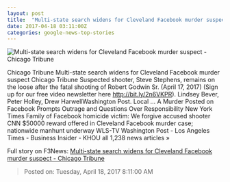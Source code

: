 ```yaml
---
layout: post
title:  "Multi-state search widens for Cleveland Facebook murder suspect - Chicago Tribune"
date: 2017-04-18 03:11:00Z
categories: google-news-top-stories
---
```


![Multi-state search widens for Cleveland Facebook murder suspect - Chicago Tribune](http://www.trbimg.com/img-58f4a363/turbine/ct-facebook-murder-suspect-search-20170417)

Chicago Tribune Multi-state search widens for Cleveland Facebook murder suspect Chicago Tribune Suspected shooter, Steve Stephens, remains on the loose after the fatal shooting of Robert Godwin Sr. (April 17, 2017) (Sign up for our free video newsletter here http://bit.ly/2n6VKPR). Lindsey Bever, Peter Holley, Drew HarwellWashington Post. Local ... A Murder Posted on Facebook Prompts Outrage and Questions Over Responsibility New York Times Family of Facebook homicide victim: We forgive accused shooter CNN $50000 reward offered in Cleveland Facebook murder case; nationwide manhunt underway WLS-TV Washington Post - Los Angeles Times - Business Insider - KHOU all 1,238 news articles »


Full story on F3News: [Multi-state search widens for Cleveland Facebook murder suspect - Chicago Tribune](http://www.f3nws.com/n/b2amsC)

> Posted on: Tuesday, April 18, 2017 8:11:00 AM
